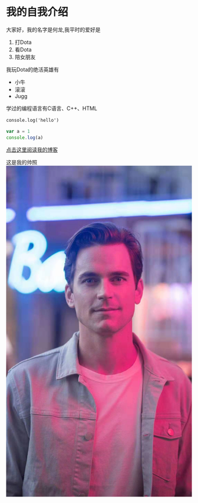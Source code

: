# 我的自我介绍
大家好，我的名字是何龙,我平时的爱好是
1. 打Dota
2. 看Dota
3. 陪女朋友

我玩Dota的绝活英雄有
* 小牛
* 滚滚
* Jugg
  
学过的编程语言有C语言、C++、HTML

    console.log('hello')

```javascript
var a = 1
console.log(a)
```
[点击这里阅读我的博客](https://github.com/CarminePink/blog-test)

这是我的帅照![这是我的帅照](1.jpg)